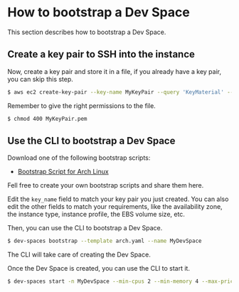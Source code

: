 # How to bootstrap a Dev Space

This section describes how to bootstrap a Dev Space.


## Create a key pair to SSH into the instance

Now, create a key pair and store it in a file, if you already have a key pair, you can skip this step.

```bash
$ aws ec2 create-key-pair --key-name MyKeyPair --query 'KeyMaterial' --output text > MyKeyPair.pem
```

Remember to give the right permissions to the file.

```bash
$ chmod 400 MyKeyPair.pem
```

## Use the CLI to bootstrap a Dev Space

Download one of the following bootstrap scripts:
 - [Bootstrap Script for Arch Linux](https://raw.githubusercontent.com/felipemarinho97/dev-spaces/master/examples/templates/arch.yaml)

Fell free to create your own bootstrap scripts and share them here.

Edit the `key_name` field to match your key pair you just created. You can also edit the other fields to match your requirements, like the availability zone, the instance type, instance profile, the EBS volume size, etc.

Then, you can use the CLI to bootstrap a Dev Space.

```bash
$ dev-spaces bootstrap --template arch.yaml --name MyDevSpace
```

The CLI will take care of creating the Dev Space.

Once the Dev Space is created, you can use the CLI to start it.

```bash
$ dev-spaces start -n MyDevSpace --min-cpus 2 --min-memory 4 --max-price 0.08
```